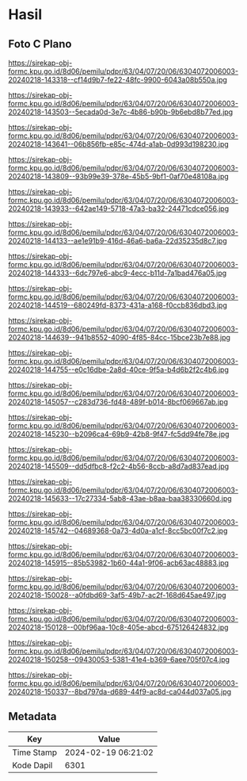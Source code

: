 # Hasil

## Foto C Plano

https://sirekap-obj-formc.kpu.go.id/8d06/pemilu/pdpr/63/04/07/20/06/6304072006003-20240218-143318--cf14d9b7-fe22-48fc-9900-6043a08b550a.jpg

https://sirekap-obj-formc.kpu.go.id/8d06/pemilu/pdpr/63/04/07/20/06/6304072006003-20240218-143503--5ecada0d-3e7c-4b86-b90b-9b6ebd8b77ed.jpg

https://sirekap-obj-formc.kpu.go.id/8d06/pemilu/pdpr/63/04/07/20/06/6304072006003-20240218-143641--06b856fb-e85c-474d-a1ab-0d993d198230.jpg

https://sirekap-obj-formc.kpu.go.id/8d06/pemilu/pdpr/63/04/07/20/06/6304072006003-20240218-143809--93b99e39-378e-45b5-9bf1-0af70e48108a.jpg

https://sirekap-obj-formc.kpu.go.id/8d06/pemilu/pdpr/63/04/07/20/06/6304072006003-20240218-143933--642ae149-5718-47a3-ba32-24471cdce056.jpg

https://sirekap-obj-formc.kpu.go.id/8d06/pemilu/pdpr/63/04/07/20/06/6304072006003-20240218-144133--ae1e91b9-416d-46a6-ba6a-22d35235d8c7.jpg

https://sirekap-obj-formc.kpu.go.id/8d06/pemilu/pdpr/63/04/07/20/06/6304072006003-20240218-144333--6dc797e6-abc9-4ecc-b11d-7a1bad476a05.jpg

https://sirekap-obj-formc.kpu.go.id/8d06/pemilu/pdpr/63/04/07/20/06/6304072006003-20240218-144519--680249fd-8373-431a-a168-f0ccb836dbd3.jpg

https://sirekap-obj-formc.kpu.go.id/8d06/pemilu/pdpr/63/04/07/20/06/6304072006003-20240218-144639--941b8552-4090-4f85-84cc-15bce23b7e88.jpg

https://sirekap-obj-formc.kpu.go.id/8d06/pemilu/pdpr/63/04/07/20/06/6304072006003-20240218-144755--e0c16dbe-2a8d-40ce-9f5a-b4d6b2f2c4b6.jpg

https://sirekap-obj-formc.kpu.go.id/8d06/pemilu/pdpr/63/04/07/20/06/6304072006003-20240218-145057--c283d736-fd48-489f-b014-8bcf069667ab.jpg

https://sirekap-obj-formc.kpu.go.id/8d06/pemilu/pdpr/63/04/07/20/06/6304072006003-20240218-145230--b2096ca4-69b9-42b8-9f47-fc5dd94fe78e.jpg

https://sirekap-obj-formc.kpu.go.id/8d06/pemilu/pdpr/63/04/07/20/06/6304072006003-20240218-145509--dd5dfbc8-f2c2-4b56-8ccb-a8d7ad837ead.jpg

https://sirekap-obj-formc.kpu.go.id/8d06/pemilu/pdpr/63/04/07/20/06/6304072006003-20240218-145633--17c27334-5ab8-43ae-b8aa-baa38330660d.jpg

https://sirekap-obj-formc.kpu.go.id/8d06/pemilu/pdpr/63/04/07/20/06/6304072006003-20240218-145742--04689368-0a73-4d0a-a1cf-8cc5bc00f7c2.jpg

https://sirekap-obj-formc.kpu.go.id/8d06/pemilu/pdpr/63/04/07/20/06/6304072006003-20240218-145915--85b53982-1b60-44a1-9f06-acb63ac48883.jpg

https://sirekap-obj-formc.kpu.go.id/8d06/pemilu/pdpr/63/04/07/20/06/6304072006003-20240218-150028--a0fdbd69-3af5-49b7-ac2f-168d645ae497.jpg

https://sirekap-obj-formc.kpu.go.id/8d06/pemilu/pdpr/63/04/07/20/06/6304072006003-20240218-150128--00bf96aa-10c8-405e-abcd-675126424832.jpg

https://sirekap-obj-formc.kpu.go.id/8d06/pemilu/pdpr/63/04/07/20/06/6304072006003-20240218-150258--09430053-5381-41e4-b369-6aee705f07c4.jpg

https://sirekap-obj-formc.kpu.go.id/8d06/pemilu/pdpr/63/04/07/20/06/6304072006003-20240218-150337--8bd797da-d689-44f9-ac8d-ca044d037a05.jpg


## Metadata

| Key        | Value               |
| ---------- | ------------------- |
| Time Stamp | 2024-02-19 06:21:02 |
| Kode Dapil | 6301                |




